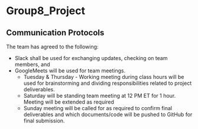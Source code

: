 # Group8_Project

## Communication Protocols

The team has agreed to the following: 
- Slack shall be used for exchanging updates, checking on team members, and 
- GoogleMeets will be used for team meetings.
  - Tuesday & Thursday - Working meeting during class hours will be used for brainstorming and dividing responsibilities related to project deliverables.
  - Saturday will be standing team meeting at 12 PM ET for 1 hour. Meeting will be extended as required
  - Sunday meeting will be called for as required to confirm final deliverables and which documents/code will be pushed to GitHub for final submission.
